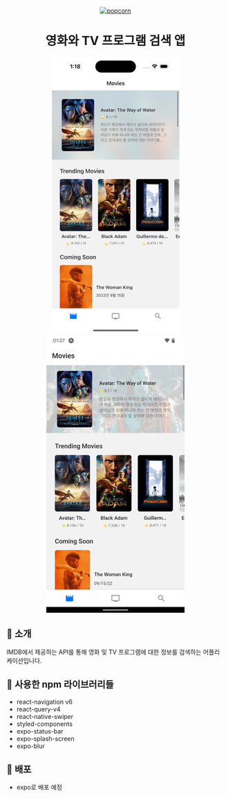 <p align="center">
  <a href="https://www.gatsbyjs.com/?utm_source=starter&utm_medium=readme&utm_campaign=minimal-starter-ts">
    <img alt="popcorn" src="https://cdn-icons-png.flaticon.com/512/3163/3163508.png" width="60" />
  </a>
</p>
<h1 align="center">
  영화와 TV 프로그램 검색 앱
</h1>

<div align="center">
  <img alt="ios screenshot" src="./screenshots/screenshot_ios.png" />
  <img alt="android screenshot" src="./screenshots/screenshot_android.png" />
</div>

## 👻 소개

IMDB에서 제공하는 API를 통해 영화 및 TV 프로그램에 대한 정보를 검색하는 어플리케이션입니다.

## 🔧 사용한 npm 라이브러리들

- react-navigation v6
- react-query-v4
- react-native-swiper
- styled-components
- expo-status-bar
- expo-splash-screen
- expo-blur

## 🚀 배포

- expo로 배포 예정
